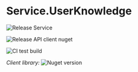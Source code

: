 # Service.UserKnowledge

![Release Service](https://github.com/MyJetWallet/Service.UserKnowledge/workflows/Release%20Service/badge.svg)

![Release API client nuget](https://github.com/MyJetWallet/Service.UserKnowledge/workflows/Release%20API%20client%20nuget/badge.svg)

![CI test build](https://github.com/MyJetWallet/Service.UserKnowledge/workflows/CI%20test%20build/badge.svg)

*Client library:* ![Nuget version](https://img.shields.io/nuget/v/MyJetWallet.Service.UserKnowledge.Client?label=MyJetWallet.Service.UserKnowledge.Client&style=social)

